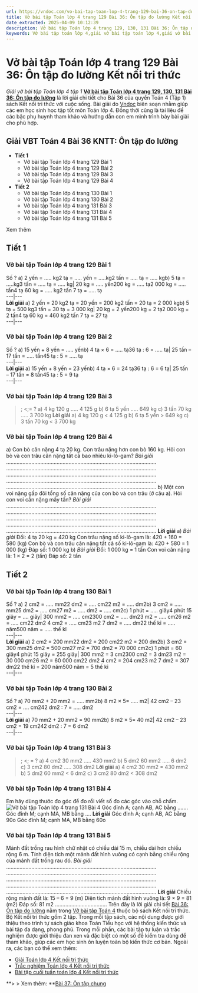 ```yaml
---
url: https://vndoc.com/vo-bai-tap-toan-lop-4-trang-129-bai-36-on-tap-do-luong-ket-noi-tri-thuc-306317
title: Vở bài tập Toán lớp 4 trang 129 Bài 36: Ôn tập đo lường Kết nối tri thức - Giải vở bài tập Toán lớp 4 tập 1 - VnDoc.com
date_extracted: 2025-04-09 10:12:39
description: Vở bài tập Toán lớp 4 trang 129, 130, 131 Bài 36: Ôn tập đo lường Kết nối tri thức là tài liệu giúp các em ôn tập lại hệ thống các bài tập rèn luyện kỹ năng giải vở bài tập Toán 4 tập 1.
keywords: Vở bài tập toán lớp 4,giải vở bài tập toán lớp 4,giải vở bài tập toán lớp 4 tập 1,Vở bài tập toán lớp 4 Kết nối,vở bài tập toán lớp 4 tập 1 trang 129,vở bài tập Toán lớp 4 bài 36,Bài 36 Ôn tập đo lường,Toán lớp 4 trang 129 Ôn tập đo lường Kết nối,Giải bài tập Toán lớp 4,toán lớp 4 tập 1,giải bài tập SBT toán lớp 4,bài tập toán lớp 4 có đáp án,giải bài tập toán lớp 4 bài 36,toán lớp 4 bài 36,bài tập toán lớp 4,giải VBT toán lớp 4 KNTT
---
```


# Vở bài tập Toán lớp 4 trang 129 Bài 36: Ôn tập đo lường Kết nối tri thức
 _Giải vở bài tập Toán lớp 4 tập 1_
**[Vở bài tập Toán lớp 4 trang 129, 130, 131 Bài 36: Ôn tập đo lường](<https://vndoc.com/vo-bai-tap-toan-lop-4-trang-129-bai-36-on-tap-do-luong-ket-noi-tri-thuc-306317>)** là lời giải chi tiết cho Bài 36 của quyển Toán 4 \(Tập 1\)  sách Kết nối tri thức với cuộc sống. Bài giải do [Vndoc](<https://vndoc.com/>) biên soạn nhằm giúp các em học sinh học tập tốt môn Toán lớp 4. Đồng thời cũng là tài liệu để các bậc phụ huynh tham khảo và hướng dẫn con em mình trình bày bài giải cho phù hợp.
## **Giải VBT Toán 4 Bài 36 KNTT: Ôn tập đo lường**
  * **Tiết 1**
    * Vở bài tập Toán lớp 4 trang 129 Bài 1
    * Vở bài tập Toán lớp 4 trang 129 Bài 2
    * Vở bài tập Toán lớp 4 trang 129 Bài 3
    * Vở bài tập Toán lớp 4 trang 129 Bài 4
  * **Tiết 2**
    * Vở bài tập Toán lớp 4 trang 130 Bài 1
    * Vở bài tập Toán lớp 4 trang 130 Bài 2
    * Vở bài tập Toán lớp 4 trang 131 Bài 3
    * Vở bài tập Toán lớp 4 trang 131 Bài 4
    * Vở bài tập Toán lớp 4 trang 131 Bài 5

Xem thêm
## **Tiết 1**
### **Vở bài tập Toán lớp 4 trang 129 Bài 1**
Số ?
a\) 2 yến = ….. kg2 tạ = ….. yến = …..kg2 tấn = ….. tạ = ….. kgb\) 5 tạ = …..kg3 tấn = ….. tạ = ….. kg| 20 kg = ….. yến200 kg = ….. tạ2 000 kg = ….. tấn4 tạ 60 kg = ….. kg2 tấn 7 tạ = ….. tạ  
---|---  
**Lời giải**
a\) 2 yến = 20 kg2 tạ = 20 yến = 200 kg2 tấn = 20 tạ = 2 000 kgb\) 5 tạ = 500 kg3 tấn = 30 tạ = 3 000 kg| 20 kg = 2 yến200 kg = 2 tạ2 000 kg = 2 tấn4 tạ 60 kg = 460 kg2 tấn 7 tạ = 27 tạ  
---|---  
### **Vở bài tập Toán lớp 4 trang 129 Bài 2**
Số ?
a\) 15 yến + 8 yến = ….. yếnb\) 4 tạ × 6 = ….. tạ36 tạ : 6 = ….. tạ| 25 tấn – 17 tấn = ….. tấn45 tạ : 5 = ….. tạ  
---|---  
**Lời giải**
a\) 15 yến + 8 yến = 23 yếnb\) 4 tạ × 6 = 24 tạ36 tạ : 6 = 6 tạ| 25 tấn – 17 tấn = 8 tấn45 tạ : 5 = 9 tạ  
---|---  
### **Vở bài tập Toán lớp 4 trang 129 Bài 3**
>; <;= ?
a\) 4 kg 120 g ….. 4 125 g
b\) 6 tạ 5 yến ….. 649 kg
c\) 3 tấn 70 kg ….. 3 700 kg
**Lời giải**
a\) 4 kg 120 g < 4 125 g
b\) 6 tạ 5 yến > 649 kg
c\) 3 tấn 70 kg < 3 700 kg
### **Vở bài tập Toán lớp 4 trang 129 Bài 4**
a\) Con bò cân nặng 4 tạ 20 kg. Con trâu nặng hơn con bò 160 kg. Hỏi con bò và con trâu cân nặng tất cả bao nhiêu ki-lô-gam?
_Bài giải_
………………………………………………………………………………………..
………………………………………………………………………………………..
………………………………………………………………………………………..
………………………………………………………………………………………..
………………………………………………………………………………………..
b\) Một con voi nặng gấp đôi tổng số cân nặng của con bò và con trâu \(ở câu a\). Hỏi con voi cân nặng mấy tấn?
_Bài giải_
………………………………………………………………………………………..
………………………………………………………………………………………..
………………………………………………………………………………………..
………………………………………………………………………………………..
………………………………………………………………………………………..
**Lời giải**
a\)
_Bài giải_
Đổi: 4 tạ 20 kg = 420 kg
Con trâu nặng số ki-lô-gam là:
420 + 160 = 580 \(kg\)
Con bò và con trâu cân nặng tất cả số ki-lô-gam là:
420 + 580 = 1 000 \(kg\)
Đáp số: 1 000 kg
b\)
_Bài giải_
Đổi: 1 000 kg = 1 tấn
Con voi cân nặng là:
1 × 2 = 2 \(tấn\)
Đáp số: 2 tấn
## **Tiết 2**
### **Vở bài tập Toán lớp 4 trang 130 Bài 1**
Số ?
a\) 2 cm2 = ….. mm22 dm2 = ….. cm22 m2 = ….. dm2b\) 3 cm2 = ….. mm25 dm2 = ….. cm27 m2 = ….. dm2 = ….. cm2c\) 1 phút = ….. giây4 phút 15 giây = …. giây| 300 mm2 = ….. cm2300 cm2 = ….. dm23 m2 = ….. cm26 m2 = ….. cm22 dm2 4 cm2 = ….. cm23 m2 7 dm2 = ….. dm22 thế kỉ = ….. năm500 năm = ….. thế kỉ  
---|---  
**Lời giải**
a\) 2 cm2 = 200 mm22 dm2 = 200 cm22 m2 = 200 dm2b\) 3 cm2 = 300 mm25 dm2 = 500 cm27 m2 = 700 dm2 = 70 000 cm2c\) 1 phút = 60 giây4 phút 15 giây = 255 giây| 300 mm2 = 3 cm2300 cm2 = 3 dm23 m2 = 30 000 cm26 m2 = 60 000 cm22 dm2 4 cm2 = 204 cm23 m2 7 dm2 = 307 dm22 thế kỉ = 200 năm500 năm = 5 thế kỉ  
---|---  
### **Vở bài tập Toán lớp 4 trang 130 Bài 2**
Số ?
a\) 70 mm2 \+ 20 mm2 = ….. mm2b\) 8 m2 × 5= ….. m2| 42 cm2 – 23 cm2 = …. cm242 dm2 : 7 = ….. dm2  
---|---  
**Lời giải**
a\) 70 mm2 \+ 20 mm2 = 90 mm2b\) 8 m2 × 5= 40 m2| 42 cm2 – 23 cm2 = 19 cm242 dm2 : 7 = 6 dm2  
---|---  
### **Vở bài tập Toán lớp 4 trang 131 Bài 3**
>; <; = \?
a\) 4 cm2 30 mm2 ….. 430 mm2
b\) 5 dm2 60 mm2 ….. 6 dm2
c\) 3 cm2 80 dm2 ….. 308 dm2
**Lời giải**
a\) 4 cm2 30 mm2 = 430 mm2
b\) 5 dm2 60 mm2 < 6 dm2
c\) 3 cm2 80 dm2 < 308 dm2
### **Vở bài tập Toán lớp 4 trang 131 Bài 4**
Em hãy dùng thước đo góc để đo rồi viết số đo các góc vào chỗ chấm.
![Vở bài tập Toán lớp 4 trang 131 Bài 4](https://i.vdoc.vn/data/image/2023/10/07/giai-vbt-toan-4-kntt-bai-36-1.jpg)
Góc đỉnh A; cạnh AB, AC bằng .......
Góc đỉnh M; cạnh MA, MB bằng ....
**Lời giải**
Góc đỉnh A; cạnh AB, AC bằng 90o
Góc đỉnh M; cạnh MA, MB bằng 60o
### **Vở bài tập Toán lớp 4 trang 131 Bài 5**
Mảnh đất trồng rau hình chữ nhật có chiều dài 15 m, chiều dài hơn chiều rộng 6 m. Tính diện tích một mảnh đất hình vuông có cạnh bằng chiều rộng của mảnh đất trồng rau đó.
_Bài giải_
………………………………………………………………………………………..
………………………………………………………………………………………..
………………………………………………………………………………………..
………………………………………………………………………………………..
………………………………………………………………………………………..
**Lời giải**
Chiều rộng mảnh đất là:
15 – 6 = 9 \(m\)
Diện tích mảnh đất hình vuông là:
9 × 9 = 81 \(m2\)
Đáp số: 81 m2
...................................
Trên đây là lời giải chi tiết [Bài 36: Ôn tập đo lường](<https://vndoc.com/vo-bai-tap-toan-lop-4-trang-129-bai-36-on-tap-do-luong-ket-noi-tri-thuc-306317>) nằm trong [Vở bài tập Toán 4](<https://vndoc.com/vo-bai-tap-toan-lop-4-ket-noi-tri-thuc>) thuộc bộ  sách Kết nối tri thức. Bộ Kết nối tri thức gồm 2 tập. Trong mỗi tập sách, các nội dung được giới thiệu theo trình tự sách giáo khoa Toán Tiểu học với hệ thống kiến thức và bài tập đa dạng, phong phú. Trong mỗi phần, các bài tập tự luận và trắc nghiệm được giới thiệu đan xen và đặc biệt có một số đề kiểm tra dùng để tham khảo, giúp các em học sinh ôn luyện toàn bộ kiến thức cơ bản. Ngoài ra, các bạn có thể xem thêm:
  * [Giải Toán lớp 4 Kết nối tri thức](<https://vndoc.com/toan-lop-4-ket-noi-tri-thuc>)
  * [Trắc nghiệm Toán lớp 4 Kết nối tri thức](<https://vndoc.com/trac-nghiem-toan-lop-4-ket-noi>)
  * [Bài tập cuối tuần toán lớp 4 Kết nối tri thức](<https://vndoc.com/bai-tap-cuoi-tuan-toan-lop-4-ket-noi>)

**> > Xem thêm: **[Bài 37: Ôn tập chung](<https://vndoc.com/vo-bai-tap-toan-lop-4-trang-132-bai-37-on-tap-chung-ket-noi-tri-thuc-306318>)
